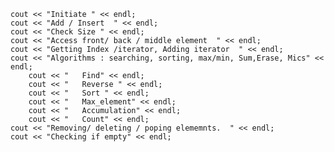     cout << "Initiate " << endl;
    cout << "Add / Insert  " << endl;
    cout << "Check Size " << endl;
    cout << "Access front/ back / middle element  " << endl;
    cout << "Getting Index /iterator, Adding iterator  " << endl;
    cout << "Algorithms : searching, sorting, max/min, Sum,Erase, Mics" << endl;
        cout << "   Find" << endl;  
        cout << "   Reverse " << endl; 
        cout << "   Sort " << endl;
        cout << "   Max_element" << endl;  
        cout << "   Accumulation" << endl;  
        cout << "   Count" << endl;    
    cout << "Removing/ deleting / poping elememnts.  " << endl;
    cout << "Checking if empty" << endl;